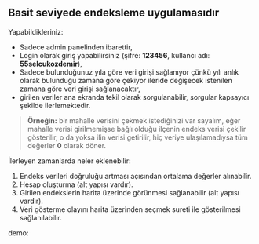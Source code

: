 ## Basit seviyede endeksleme uygulamasıdır

Yapabildikleriniz:

- Sadece admin panelinden ibarettir,
- Login olarak giriş yapabilirsiniz (şifre: **123456**, kullancı adı: **55selcukozdemir**),
- Sadece bulunduğunuz yıla göre veri girişi sağlanıyor çünkü yılı anlık olarak bulunduğu zamana göre çekiyor ileride değişecek istenilen zamana göre veri girişi sağlanacaktır,
- girilen veriler ana ekranda tekil olarak sorgulanabilir, sorgular kapsayıcı şekilde ilerlemektedir. 
>**Örneğin:** bir mahalle verisini çekmek istediğinizi var sayalım, eğer mahalle verisi girilmemişse bağlı olduğu ilçenin endeks verisi çekilir gösterilir, o da yoksa ilin verisi getirilir, hiç veriye ulaşılamadıysa tüm değerler **0** olarak döner.

İlerleyen zamanlarda neler eklenebilir:

1. Endeks verileri doğruluğu artması açısından ortalama değerler alınabilir.
2. Hesap oluşturma (alt yapısı vardır).
3. Girilen endekslerin harita üzerinde görünmesi sağlanabilir (alt yapısı vardır).
4. Veri gösterme olayını harita üzerinden seçmek sureti ile gösterilmesi sağlanılabilir.


demo: 